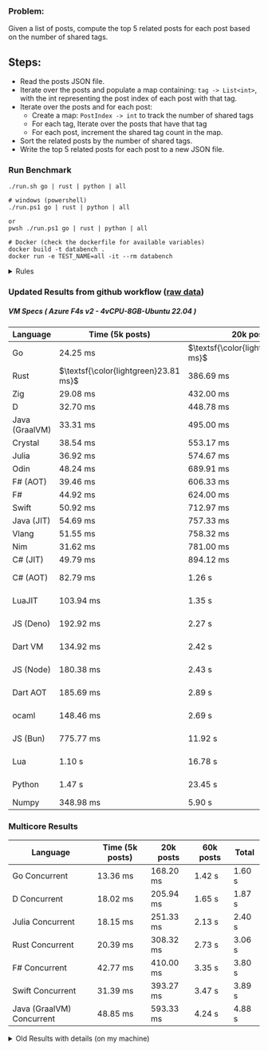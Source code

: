 ### Problem:

Given a list of posts, compute the top 5 related posts for each post based on the number of shared tags.

## Steps:

-   Read the posts JSON file.
-   Iterate over the posts and populate a map containing: `tag -> List<int>`, with the int representing the post index of each post with that tag.
-   Iterate over the posts and for each post:
    -   Create a map: `PostIndex -> int` to track the number of shared tags
    -   For each tag, Iterate over the posts that have that tag
    -   For each post, increment the shared tag count in the map.
-   Sort the related posts by the number of shared tags.
-   Write the top 5 related posts for each post to a new JSON file.

### Run Benchmark

```
./run.sh go | rust | python | all

# windows (powershell)
./run.ps1 go | rust | python | all

or
pwsh ./run.ps1 go | rust | python | all

# Docker (check the dockerfile for available variables)
docker build -t databench .
docker run -e TEST_NAME=all -it --rm databench
```

<details>
<summary> Rules </summary>

<h3>No:</h3>

-   FFI (including assembly inlining)
-   Unsafe code blocks
-   Custom benchmarking
-   Disabling runtime checks (bounds etc)
-   Specific hardware targeting
-   Hardcoding number of posts
-   Lazy datastructures

<h3>Must:</h3>

-   Support up to 100,000 posts
-   Parse json at runtime
-   Support up to 100 tags
-   Use a stable release of the compiler/runtime
-   Represent tags as strings
-   Be production ready
</details>

### Updated Results from github workflow ([raw data](https://github.com/jinyus/related_post_gen/blob/main/raw_results.md))

##### VM Specs ( Azure F4s v2 - 4vCPU-8GB-Ubuntu 22.04 )

| Language       | Time (5k posts)                       | 20k posts                              | 60k posts                           | Total    |
| -------------- | ------------------------------------- | -------------------------------------- | ----------------------------------- | -------- |
| Go             | 24.25 ms                              | $\textsf{\color{lightgreen}372.99 ms}$ | $\textsf{\color{lightgreen}3.28 s}$ | 3.68 s   |
| Rust           | $\textsf{\color{lightgreen}23.81 ms}$ | 386.69 ms                              | 3.45 s                              | 3.86 s   |
| Zig            | 29.08 ms                              | 432.00 ms                              | 3.85 s                              | 4.32 s   |
| D              | 32.70 ms                              | 448.78 ms                              | 3.90 s                              | 4.39 s   |
| Java (GraalVM) | 33.31 ms                              | 495.00 ms                              | 4.22 s                              | 4.75 s   |
| Crystal        | 38.54 ms                              | 553.17 ms                              | 4.87 s                              | 5.47 s   |
| Julia          | 36.92 ms                              | 574.67 ms                              | 5.05 s                              | 5.66 s   |
| Odin           | 48.24 ms                              | 689.91 ms                              | 5.06 s                              | 5.80 s   |
| F# (AOT)       | 39.46 ms                              | 606.33 ms                              | 5.19 s                              | 5.83 s   |
| F#             | 44.92 ms                              | 624.00 ms                              | 5.50 s                              | 6.17 s   |
| Swift          | 50.92 ms                              | 712.97 ms                              | 6.21 s                              | 6.98 s   |
| Java (JIT)     | 54.69 ms                              | 757.33 ms                              | 6.46 s                              | 7.27 s   |
| Vlang          | 51.55 ms                              | 758.32 ms                              | 6.67 s                              | 7.48 s   |
| Nim            | 31.62 ms                              | 781.00 ms                              | 7.27 s                              | 8.08 s   |
| C# (JIT)       | 49.79 ms                              | 894.12 ms                              | 7.85 s                              | 8.79 s   |
| C# (AOT)       | 82.79 ms                              | 1.26 s                                 | 11.21 s                             | 12.56 s  |
| LuaJIT         | 103.94 ms                             | 1.35 s                                 | 11.30 s                             | 12.76 s  |
| JS (Deno)      | 192.92 ms                             | 2.27 s                                 | 19.92 s                             | 22.38 s  |
| Dart VM        | 134.92 ms                             | 2.42 s                                 | 21.06 s                             | 23.62 s  |
| JS (Node)      | 180.38 ms                             | 2.43 s                                 | 24.48 s                             | 27.09 s  |
| Dart AOT       | 185.69 ms                             | 2.89 s                                 | 25.85 s                             | 28.93 s  |
| ocaml          | 148.46 ms                             | 2.69 s                                 | 33.16 s                             | 36.00 s  |
| JS (Bun)       | 775.77 ms                             | 11.92 s                                | 107.60 s                            | 120.29 s |
| Lua            | 1.10 s                                | 16.78 s                                | 150.31 s                            | 168.19 s |
| Python         | 1.47 s                                | 23.45 s                                | 215.48 s                            | 240.39 s |
| Numpy          | 348.98 ms                             | 5.90 s                                 | OutofMemory                         | N/A      |

### Multicore Results

| Language                  | Time (5k posts) | 20k posts | 60k posts | Total  |
| ------------------------- | --------------- | --------- | --------- | ------ |
| Go Concurrent             | 13.36 ms        | 168.20 ms | 1.42 s    | 1.60 s |
| D Concurrent              | 18.02 ms        | 205.94 ms | 1.65 s    | 1.87 s |
| Julia Concurrent          | 18.15 ms        | 251.33 ms | 2.13 s    | 2.40 s |
| Rust Concurrent           | 20.39 ms        | 308.32 ms | 2.73 s    | 3.06 s |
| F# Concurrent             | 42.77 ms        | 410.00 ms | 3.35 s    | 3.80 s |
| Swift Concurrent          | 31.39 ms        | 393.27 ms | 3.47 s    | 3.89 s |
| Java (GraalVM) Concurrent | 48.85 ms        | 593.33 ms | 4.24 s    | 4.88 s |

<details>
<summary> Old Results with details (on my machine) </summary>

| Language   | Processing Time | Total (+ I/O) | Details                                                                                                                                                                                                                                                                                         |
| ---------- | --------------- | ------------- | ----------------------------------------------------------------------------------------------------------------------------------------------------------------------------------------------------------------------------------------------------------------------------------------------- |
| Rust       | -               | 4.5s          | Initial                                                                                                                                                                                                                                                                                         |
| Rust v2    | -               | 2.60s         | Replace std HashMap with fxHashMap by [phazer99](https://www.reddit.com/r/rust/comments/16plgok/comment/k1rtr4x/?utm_source=share&utm_medium=web2x&context=3)                                                                                                                                   |
| Rust v3    | -               | 1.28s         | Preallocate and reuse map and unstable sort by [vdrmn](https://www.reddit.com/r/rust/comments/16plgok/comment/k1rzo7g/?utm_source=share&utm_medium=web2x&context=3) and [Darksonn](https://www.reddit.com/r/rust/comments/16plgok/comment/k1rzwdx/?utm_source=share&utm_medium=web2x&context=3) |
| Rust v4    | -               | 0.13s         | Use Post index as key instead of Pointer and Binary Heap by [RB5009](https://www.reddit.com/r/rust/comments/16plgok/comment/k1s5ea0/?utm_source=share&utm_medium=web2x&context=3)                                                                                                               |
| Rust v5    | 38ms            | 52ms          | Rm hashing from loop and use vec[count] instead of map[index]count by RB5009                                                                                                                                                                                                                    |
| Rust v6    | 23ms            | 36ms          | Optimized Binary Heap Ops by [scottlamb](https://github.com/jinyus/related_post_gen/pull/12)                                                                                                                                                                                                    |
| Rust Rayon | 9ms             | 22ms          | Parallelize by [masmullin2000](https://github.com/jinyus/related_post_gen/pull/4)                                                                                                                                                                                                               |
| Rust Rayon | 8ms             | 22ms          | Remove comparison out of hot loop                                                                                                                                                                                                                                                               |
| ⠀          | ⠀               | ⠀             | ⠀                                                                                                                                                                                                                                                                                               |
| Go         | -               | 1.5s          | Initial                                                                                                                                                                                                                                                                                         |
| Go v2      | -               | 80ms          | Add rust optimizations                                                                                                                                                                                                                                                                          |
| Go v3      | 56ms            | 70ms          | Use goccy/go-json                                                                                                                                                                                                                                                                               |
| Go v3      | 34ms            | 55ms          | Use generic binaryheap by [DrBlury](https://github.com/jinyus/related_post_gen/pull/7)                                                                                                                                                                                                          |
| Go v4      | 26ms            | 50ms          | Replace binary heap with custom priority queue                                                                                                                                                                                                                                                  |
| Go v5      | 20ms            | 43ms          | Remove comparison out of hot loop                                                                                                                                                                                                                                                               |
| Go Con     | 10ms            | 33ms          | Go concurrency by [tirprox](https://github.com/jinyus/related_post_gen/pull/17) and [DrBlury](https://github.com/jinyus/related_post_gen/pull/8)                                                                                                                                                |
| Go Con v2  | 5ms             | 29ms          | Use arena, use waitgroup, rm binheap by [DrBlury](https://github.com/jinyus/related_post_gen/pull/20)                                                                                                                                                                                           |
| ⠀          | ⠀               | ⠀             | ⠀                                                                                                                                                                                                                                                                                               |
| Python     | -               | 7.81s         | Initial                                                                                                                                                                                                                                                                                         |
| Python v2  | 1.35s           | 1.53s         | Add rust optimizations by [dave-andersen](https://github.com/jinyus/related_post_gen/pull/10)                                                                                                                                                                                                   |
| Numpy      | 0.57s           | 0.85s         | Numpy implementation by [Copper280z](https://github.com/jinyus/related_post_gen/pull/11)                                                                                                                                                                                                        |
| ⠀          | ⠀               | ⠀             | ⠀                                                                                                                                                                                                                                                                                               |
| Crystal    | 50ms            | 96ms          | Inital w/ previous optimizations                                                                                                                                                                                                                                                                |
| Crystal v2 | 33ms            | 72ms          | Replace binary heap with custom priority queue                                                                                                                                                                                                                                                  |
| ⠀          | ⠀               | ⠀             | ⠀                                                                                                                                                                                                                                                                                               |
| Odin       | 110ms           | 397ms         | Ported from golang code                                                                                                                                                                                                                                                                         |
| Odin v2    | 104ms           | 404ms         | Remove comparison out of hot loop                                                                                                                                                                                                                                                               |
| ⠀          | ⠀               | ⠀             | ⠀                                                                                                                                                                                                                                                                                               |
| Dart VM    | 125ms           | 530ms         | Ported from golang code                                                                                                                                                                                                                                                                         |
| Dart bin   | 274ms           | 360ms         | Compiled executable                                                                                                                                                                                                                                                                             |
| ⠀          | ⠀               | ⠀             | ⠀                                                                                                                                                                                                                                                                                               |
| Vlang      | 339ms           | 560ms         | Ported from golang code                                                                                                                                                                                                                                                                         |
| ⠀          | ⠀               | ⠀             | ⠀                                                                                                                                                                                                                                                                                               |
| Zig        | 80ms            | 110ms         | Provided by [akhildevelops](https://github.com/jinyus/related_post_gen/pull/30)                                                                                                                                                                                                                 |

</details>
